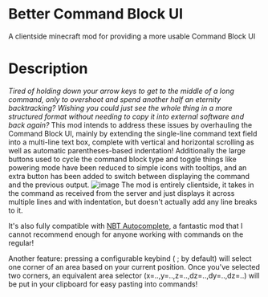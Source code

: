 # Better Command Block UI
A clientside minecraft mod for providing a more usable Command Block UI

# Description
*Tired of holding down your arrow keys to get to the middle of a long command, only to overshoot and spend another half an eternity backtracking? Wishing you could just see the whole thing in a more structured format without needing to copy it into external software and back again?*
This mod intends to address these issues by overhauling the Command Block UI, mainly by extending the single-line command text field into a multi-line text box, complete with vertical and horizontal scrolling as well as automatic parentheses-based indentation! Additionally the large buttons used to cycle the command block type and toggle things like powering mode have been reduced to simple icons with tooltips, and an extra button has been added to switch between displaying the command and the previous output.
![image](https://github.com/Tectato/BetterCommandBlockUI/assets/89499782/1675e399-b63e-4913-a111-c104ac7b0001)
The mod is entirely clientside, it takes in the command as received from the server and just displays it across multiple lines and with indentation, but doesn't actually add any line breaks to it.

It's also fully compatible with [NBT Autocomplete](https://modrinth.com/mod/nbt-autocomplete), a fantastic mod that I cannot recommend enough for anyone working with commands on the regular!

Another feature: pressing a configurable keybind ( ; by default) will select one corner of an area based on your current position. Once you've selected two corners, an equivalent area selector (x=..,y=..,z=..,dz=..,dy=..,dz=..) will be put in your clipboard for easy pasting into commands!
